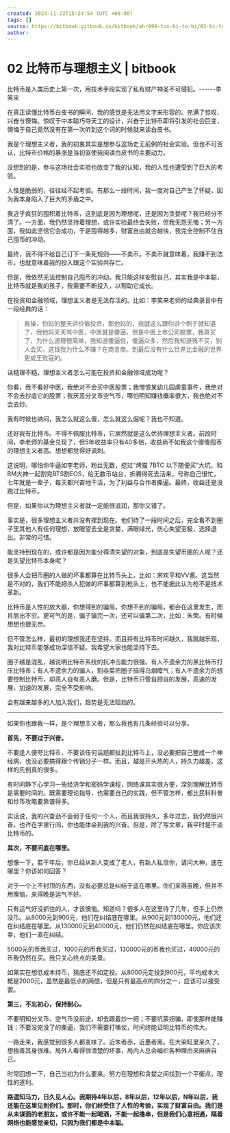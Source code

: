 ```yaml
---
created: 2024-11-22T15:24:54 (UTC +08:00)
tags: []
source: https://bitbook.gitbook.io/bitbook/ahr999-tun-bi-te-bi/02-bi-te-bi-yu-li-xiang-zhu-yi
author: 
---
```


# 02 比特币与理想主义 | bitbook


比特币是人类历史上第一次，用技术手段实现了私有财产神圣不可侵犯。------李笑来

在真正读懂比特币白皮书的瞬间，我的感觉是无法用文字来形容的。充满了惊叹、兴奋与懊悔。惊叹于中本聪巧夺天工的设计，兴奋于比特币即将引发的社会巨变，懊悔于自己竟然没有在第一次听到这个词的时候就来读白皮书。

我是个理想主义者，我的初衷其实是想参与这场史无前例的社会实验。但也不可否认，比特币价格的暴涨是当初驱使我阅读白皮书的主要动力。

没想到的是，参与这场社会实验也改变了我的认知，我的人性也遭受到了巨大的考验。

人性是脆弱的，往往经不起考验。有那么一段时间，我一度对自己产生了怀疑，因为我本身陷入了巨大的矛盾之中。

我近乎疯狂的囤积着比特币，这到底是因为理想呢，还是因为贪婪呢？我已经分不清了。一方面，我仍然坚持着理想，或许实验最终会失败，但我无怨无悔；另一方面，我如此坚信它会成功，于是囤得越多，财富自由就会越快，我完全控制不住自己囤币的冲动。

最终，我不得不给自己订下一条死规则——不卖币。不卖币就意味着，我赚不到法币，也就意味着我的投入跟这个实验共存亡。

但是，我依然无法控制自己囤币的冲动。我只能这样安慰自己，其实我是中本聪，比特币就是我的孩子，我需要不断投入，以帮助它成长。

在投资和金融领域，理想主义者是无法存活的。比如：李笑来老师的经典录音中有一段经典的话：

> 我操，你妈的整天讲价值投资，那他妈的，我就这么跟你讲个例子就知道了，我他妈天天骂中医，中医就是傻逼，但是中医上市公司股票，我真买了，为什么道理很简单，我知道傻逼信，傻逼众多，然后我知道我不买，别人会买，这钱我为什么不赚？在商言商。到最后没有什么世界比金融的世界更成王败寇的。

话糙理不糙，理想主义者怎么可能在投资和金融领域成功呢？

你看，我不看好中医，我绝对不会买中医股票；我憎恨某幼儿园虐童事件，我绝对不会去抄底它的股票；我厌恶分叉币空气币，哪怕明知赚钱概率很大，我也绝对不会去炒。

我有时候也纳闷，我怎么就这么傻，怎么就这么倔呢？我也不知道。

还好我有比特币。不得不佩服比特币，它居然就是这么优待理想主义者。前段时间，李老师的基金兑现了，但5年收益率只有40多倍，收益尚不如我这个傻傻囤币的理想主义者高。想想都觉得好讽刺。

这说明，哪怕你牛逼如李老师，粉丝无数，挖过“烤猫 7BTC 以下随便买”大坑，和BM大神一起割完BTS割EOS，给无数币站台，折腾得死去活来，号称自己很忙，七年就是一辈子，每天都兴奋地干活，为了利益与合作者撕逼。最终，收益还是没跑过比特币。

但是，如果你以为理想主义者就一定能很滋润，那你又错了。

事实是，很多理想主义者并没有撑到现在。他们待了一段时间之后，完全看不到圈子里其他人有任何理想，放眼望去全是贪婪，满眼绿光，伤心失望至极，选择退出。非常的可惜。

能坚持到现在的，或许都是因为能分得清失望的对象，到底是失望币圈的人呢？还是失望比特币本身呢？

很多人会把币圈的人做的坏事都算在比特币头上，比如：宋欢平和VV酱。这当然是不对的，我们不能把杀人犯做的坏事都算到枪头上，也不能据此认为枪不是技术革新。

比特币是人性的放大器，你想得到的骗局，你想不到的骗局，都会在这里发生，而且层出不穷。更可气的是，骗子骗完一次，还可以骗第二次，比如：朱荣。有时候想想也很无奈。

但不管怎么样，最初的理想我还在坚持。而且持有比特币时间越久，我就越乐观，我对比特币能够成功深信不疑。我希望大家也能坚持下去。

圈子越是混乱，越说明比特币系统的抗冲击能力很强。有人不遗余力的黑比特币打压比特币；有人不遗余力的骗人，割韭菜把圈子搞得乌烟瘴气；有人不遗余力的想要控制比特币，却恶人自有恶人磨。但是，比特币只管自顾自的发展，高速的发展，加速的发展，完全不受影响。

会有越来越多的人加入我们，趋势是无法阻挡的。

___

如果你也跟我一样，是个理想主义者，那么我也有几条经验可以分享。

**首先，不要过于兴奋。**

不要逢人便夸比特币，不要谈任何话题都扯到比特币上，没必要把自己整成一个神经病，也没必要搞得跟个传销分子一样。而且，越是开头热的人，持久力越差，这样的先例真的很多。

有时间静下心学习一些经济学和密码学课程，网络课其实很方便，深刻理解比特币是需要时间的。既需要理论指导，也需要自己的实践，但不管怎样，都比民科科普和炒币攻略要靠谱得多。

实话说，我的兴奋劲不会弱于任何一个人，而且我很持久，多年过去，我仍然很兴奋。也许在字里行间，你也能体会到我的兴奋。但是，除了写文章，我平时是不谈比特币的。

**其次，不要问底在哪里。**

想像一下，若干年后，你已经从新人变成了老人，有新人私信你，请问大神，底在哪里？你该如何回答？

对于一个上不封顶的东西，没有必要总是纠结于底在哪里。你们来得虽晚，但并不用懊恼，来得晚是运气不好。

只有运气好没抓住的人，才该懊恼。知道吗？很多人在这里待了几年，但手上仍然没币。从8000元到900元，他们在纠结底在哪里。从900元到130000元，他们还在纠结底在哪里。从130000元到40000元，他们仍然在纠结底在哪里。你应该庆幸，他们一直在纠结。

5000元的币我买过，1000元的币我买过，130000元的币我也买过，40000元的币我仍然在买。我只关心终点的美景。

如果实在想低成本持币，猜底还不如定投。从8000元定投到900元，平均成本大概是2000元，虽然是最低点的两倍，但是只有最高点的四分之一，应该可以接受罢。

**第三，不忘初心，保持耐心。**

不要明知分叉币、空气币没前途，却去跟着炒一把；不要坑蒙拐骗，即使那样能赚钱；不要没完没了的撕逼，我们不需要打嘴仗，时间终能证明比特币的伟大。

一路走来，我感觉到很多人都变味了。近朱者赤，近墨者黑。在大染缸里呆久了，想独善其身很难。局外人看得很清楚的坏事，局内人总会编织各种理由来麻痹自己。

时常回想一下，自己当初为什么要来。努力在理想和贪婪之间找到一个平衡点，理性的逐利。

**路遥知马力，日久见人心。我期待4年以后，8年以后，12年以后，N年以后，我还能在这里见到你们。那时，你们经受住了人性的考验，实现了财富自由。我们是从未谋面的老朋友，或许不能一起喝酒，不能一起撸串，但是我们心意相通，隔着网络也能感觉亲切，只因为我们都是中本聪。**
